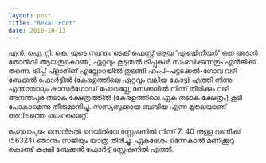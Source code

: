```yaml
---
layout: post
title: "Bekal Fort"
date: 2018-10-13
---
```


എൻ. ഐ. റ്റി. കെ. യുടെ സ്വന്തം ടെക് ഫെസ്റ്റ് ആയ 'എഞ്ചിനീയർ' ഒരു അടാർ തോൽവി ആയതുകൊണ്ട്, ഏറ്റവും കൂടുതൽ ട്രിപ്പുകൾ സംഭവിക്കുന്നതും എൻജിക്ക് തന്നെ. ട്രിപ്പ് പ്ളാനിങ് എല്ലോറയിൽ തുടങ്ങി ഹംപി-പട്ടടക്കൽ-ഗോവ വഴി ബേക്കൽ ഫോർട്ടിൽ (കേരളത്തിലെ ഏറ്റവും വലിയ കോട്ട) എത്തി നിന്നു. എന്തായാലും കാസർഗോഡ് പോവല്ലേ, ബേക്കലിൽ നിന്ന് തിരിക്കും വഴി അനന്തപുര തടാക ക്ഷേത്രത്തിൽ (കേരളത്തിലെ ഏക തടാക ക്ഷേത്രം) കൂടി പോകാമെന്നു തീരുമാനിച്ചു. സസ്യബുക്കായ ബബിയ എന്ന മുതലയാണ് അവിടത്തെ ഹൈലൈറ്റ്. 

മംഗലാപുരം സെൻട്രൽ റെയിൽവേ സ്റ്റേഷനിൽ നിന്ന് 7: 40 നുള്ള വണ്ടിക്ക് (56324) ഞാനും സജിയും യാത്ര തിരിച്ചു. ഏകദേശം ഒന്നേകാൽ മണിക്കൂറു കൊണ്ട് കക്ഷി ബേക്കൽ ഫോർട്ട് സ്റ്റേഷനിൽ എത്തി.  
